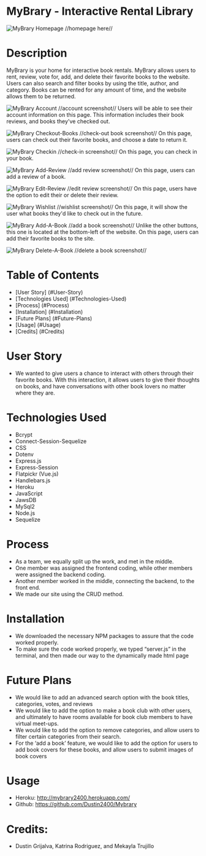 # MyBrary - Interactive Rental Library

![MyBrary Homepage]() //homepage here//

# Description
MyBrary is your home for interactive book rentals.  MyBrary allows users to rent, review, vote for, add, and delete their favorite books to the website.  Users can also search and filter books by using the title, author, and category. Books can be rented for any amount of time, and the website allows them to be returned. 

![MyBrary Account]() //account screenshot//
Users will be able to see their account information on this page. This information includes their book reviews, and books they've checked out.

![MyBrary Checkout-Books]() //check-out book screenshot//
On this page, users can check out their favorite books, and choose a date to return it.

![MyBrary Checkin]() //check-in screenshot// 
On this page, you can check in your book. 

![MyBrary Add-Review]() //add review screenshot//
On this page, users can add a review of a book.

![MyBrary Edit-Review]() //edit review screenshot//
On this page, users have the option to edit their or delete their review. 

![MyBrary Wishlist]() //wishlist screenshot//
On this page, it will show the user what books they'd like to check out in the future. 

![MyBrary Add-A-Book]() //add a book screenshot//
Unlike the other buttons, this one is located at the bottom-left of the website. On this page, users can add their favorite books to the site. 

![MyBrary Delete-A-Book]() //delete a book screenshot//
 

# Table of Contents
- [User Story] (#User-Story)
- [Technologies Used] (#Technologies-Used)
- [Process] (#Process)
- [Installation] (#Installation)
- [Future Plans] (#Future-Plans)
- [Usage] (#Usage)
- [Credits] (#Credits) 

# User Story
* We wanted to give users a chance to interact with others through their favorite books. With this interaction, it allows users to give their thoughts on books, and have conversations with other book lovers no matter where they are. 

# Technologies Used
* Bcrypt
* Connect-Session-Sequelize
* CSS
* Dotenv
* Express.js
* Express-Session
* Flatpickr (Vue.js)
* Handlebars.js
* Heroku
* JavaScript
* JawsDB
* MySql2
* Node.js 
* Sequelize

# Process
* As a team, we equally split up the work, and met in the middle. 
* One member was assigned the frontend coding, while other members were assigned the backend coding.
* Another member worked in the middle, connecting the backend, to the front end. 
* We made our site using the CRUD method. 

# Installation
* We downloaded the necessary NPM packages to assure that the code worked properly. 
* To make sure the code worked properly, we typed “server.js” in the terminal, and then made our way to the dynamically made html page

# Future Plans
* We would like to add an advanced search option with the book titles, categories, votes, and reviews
* We would like to add the option to make a book club with other users, and ultimately to have rooms available for book club members to have virtual meet-ups. 
* We would like to add the option to remove categories, and allow users to filter certain categories from their search.
* For the ‘add a book’ feature, we would like to add the option for users to add book covers for these books, and allow users to submit images of book covers

# Usage
* Heroku: http://mybrary2400.herokuapp.com/
* Github: https://github.com/Dustin2400/Mybrary

# Credits: 
* Dustin Grijalva, Katrina Rodriguez, and Mekayla Trujillo
